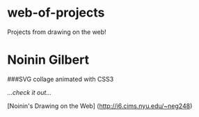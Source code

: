 web-of-projects
===============

Projects from drawing on the web!


Noinin Gilbert
===============


###SVG collage animated with CSS3



*...check it out...*





[Noinin's Drawing on the Web] (http://i6.cims.nyu.edu/~neg248)